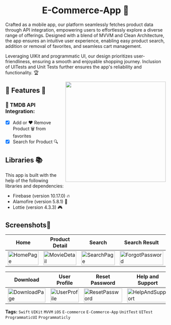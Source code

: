 
<h1 align="center">
   E-Commerce-App 🛒
</h1>

Crafted as a mobile app, our platform seamlessly fetches product data through API integration, empowering users to effortlessly explore a diverse range of offerings. Designed with a blend of MVVM and Clean Architecture, the app ensures an intuitive user experience, enabling easy product search, addition or removal of favorites, and seamless cart management.

Leveraging UIKit and programmatic UI, our design prioritizes user-friendliness, ensuring a smooth and enjoyable shopping journey. Inclusion of UITests and Unit Tests further ensures the app's reliability and functionality. 🏆


<img  align="right" width="315" src="https://github.com/duman011/E-Commerce-App/assets/81991720/ba647be0-04e3-45e7-8c27-823dedd371e2">

## 🎥 Features 🍿

### 📡 TMDB API Integration: 
- [x] Add or ❤️ Remove Product 🗑️ from favorites
- [x] Search for Product 🔍 

## Libraries 📚

This app is built with the help of the following libraries and dependencies:

- Firebase (version 10.17.0) 🔥
- Alamofire (version 5.8.1) 🚀
- Lottie (version 4.3.3) 🎮
  
## Screenshots📱

| Home | Product Detail | Search | Search Result |
| --- | --- | --- | --- |
| <img src="https://github.com/duman011/E-Commerce-App/assets/81991720/ba647be0-04e3-45e7-8c27-823dedd371e2" alt="HomePage" width="100%"/> | <img src="https://github.com/duman011/CineVerse-App/assets/81991720/c36c8565-b823-4ac2-9fe5-e6e2ce3bf39c" alt="MovieDetail" width="100%"/> | <img src="https://github.com/duman011/CineVerse-App/assets/81991720/62bc8f6f-092a-4a85-8bd9-3a915d9193c0" alt="SearchPage" width="100%"/> | <img src="https://github.com/duman011/CineVerse-App/assets/81991720/5f770cdd-89dc-4914-a23a-24baf660e0e5" alt="ForgotPassword" width="100%"/> |

| Download | User Profile | Reset Password | Help and Support |
| --- | --- | --- | --- |
| <img src="https://github.com/duman011/CineVerse-App/assets/81991720/cf1d33e1-076a-41cb-a76c-8a84db138f79" alt="DownloadPage" width="100%"/> | <img src="https://github.com/duman011/CineVerse-App/assets/81991720/84eb1694-81d9-4579-ab7c-f1177a720d48" alt="UserProfile" width="100%"/> | <img src="https://github.com/duman011/CineVerse-App/assets/81991720/d6e02e03-1e48-4658-afd5-cba65ddafc70" alt="ResetPassword" width="100%"/> | <img src="https://github.com/duman011/CineVerse-App/assets/81991720/5c408580-96ab-4a68-8838-858658041eff" alt="HelpAndSupport" width="100%"/> |




**Tags:** `Swift` `UIKit` `MVVM` `iOS` `E-commerce` `E-Commerce-App` `UnitTest` `UITest` `ProgrammaticUI` `Programmaticly`
